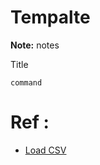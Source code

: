 # Tempalte

**Note:** notes



Title
```
command
```

# Ref :

  * [Load CSV](https://towardsdatascience.com/3-ways-to-load-csv-files-into-colab-7c14fcbdcb92)
